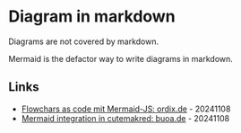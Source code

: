 # Diagram in markdown

Diagrams are not covered by markdown.

Mermaid is the defactor way to write diagrams in markdown.

## Links

* [Flowchars as code mit Mermaid-JS: ordix.de](https://blog.ordix.de/flowcharts-as-code-mit-mermaid-js) - 20241108
* [Mermaid integration in cutemakred: buoa.de](https://buoa.de/wiki/mermaid-integration-in-cutemarked) - 20241108
